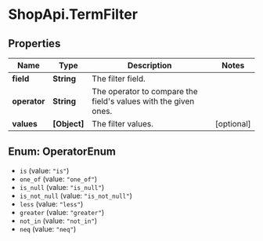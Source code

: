 # ShopApi.TermFilter

## Properties
Name | Type | Description | Notes
------------ | ------------- | ------------- | -------------
**field** | **String** | The filter field. | 
**operator** | **String** | The operator to compare the field&#x27;s values with the given ones. | 
**values** | **[Object]** | The filter values. | [optional] 

<a name="OperatorEnum"></a>
## Enum: OperatorEnum

* `is` (value: `"is"`)
* `one_of` (value: `"one_of"`)
* `is_null` (value: `"is_null"`)
* `is_not_null` (value: `"is_not_null"`)
* `less` (value: `"less"`)
* `greater` (value: `"greater"`)
* `not_in` (value: `"not_in"`)
* `neq` (value: `"neq"`)

